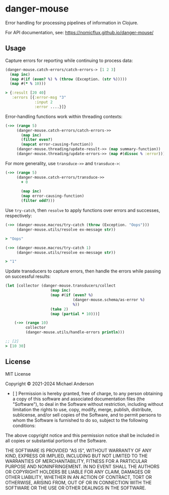 # danger-mouse

Error handling for processing pipelines of information in Clojure.

For API documentation, see: https://nomicflux.github.io/danger-mouse/

## Usage

Capture errors for reporting while continuing to process data:
```clojure
(danger-mouse.catch-errors/catch-errors-> [1 2 3]
  (map inc)
  (map #(if (even? %) % (throw (Exception. (str %)))))
  (map #(* % 10)))

> {:result [20 40]
   :errors [{:error-msg "3"
             :input 2
             :error ....}]}
```

Error-handling functions work within threading contexts:
``` clojure
(->> (range 5)
     (danger-mouse.catch-errors/catch-errors->> 
       (map inc)
       (filter even?)
       (mapcat error-causing-function))
     (danger-mouse.threading/update-result->> (map summary-function))
     (danger-mouse.threading/update-errors->> (map #(dissoc % :error))))
```

For more generality, use `transduce->>` and `transduce->`:
``` clojure
(->> (range 5)
     (danger-mouse.catch-errors/transduce->>
       + 0
       
       (map inc)
       (map error-causing-function)
       (filter odd?)))
```

Use `try-catch`, then `resolve` to apply functions over errors and successes, respectively:
```clojure
(->> (danger-mouse.macros/try-catch (throw (Exception. "Oops")))
     (danger-mouse.utils/resolve ex-message str))

> "Oops"

(->> (danger-mouse.macros/try-catch 1)
     (danger-mouse.utils/resolve ex-message str))

> "1"
```

Update transducers to capture errors, then handle the errors while passing on 
successful results:
```clojure
(let [collector (danger-mouse.transducers/collect 
                    (map inc)
                    (map #(if (even? %)
                              (danger-mouse.schema/as-error %)
                              %))
                    (take 2)
                    (map (partial * 10)))]

    (->> (range 10)
         collector
         (danger-mouse.utils/handle-errors println)))

;; [2]
> [10 30]
```

## License

MIT License

Copyright © 2021-2024 Michael Anderson
  * [ ] 
Permission is hereby granted, free of charge, to any person obtaining a copy
of this software and associated documentation files (the "Software"), to deal
in the Software without restriction, including without limitation the rights
to use, copy, modify, merge, publish, distribute, sublicense, and/or sell
copies of the Software, and to permit persons to whom the Software is
furnished to do so, subject to the following conditions:

The above copyright notice and this permission notice shall be included in all
copies or substantial portions of the Software.

THE SOFTWARE IS PROVIDED "AS IS", WITHOUT WARRANTY OF ANY KIND, EXPRESS OR
IMPLIED, INCLUDING BUT NOT LIMITED TO THE WARRANTIES OF MERCHANTABILITY,
FITNESS FOR A PARTICULAR PURPOSE AND NONINFRINGEMENT. IN NO EVENT SHALL THE
AUTHORS OR COPYRIGHT HOLDERS BE LIABLE FOR ANY CLAIM, DAMAGES OR OTHER
LIABILITY, WHETHER IN AN ACTION OF CONTRACT, TORT OR OTHERWISE, ARISING FROM,
OUT OF OR IN CONNECTION WITH THE SOFTWARE OR THE USE OR OTHER DEALINGS IN THE
SOFTWARE.
